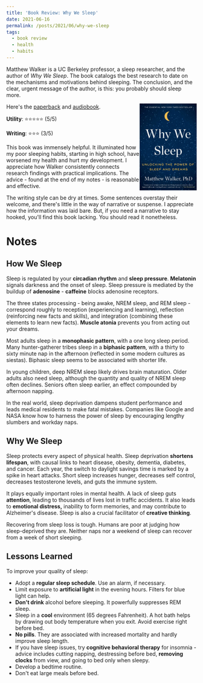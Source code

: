 ```yaml
---
title: 'Book Review: Why We Sleep'
date: 2021-06-16
permalink: /posts/2021/06/why-we-sleep
tags:
  - book review
  - health
  - habits
---
```


Matthew Walker is a UC Berkeley professor, a sleep researcher, and the author of *Why We Sleep*. The book catalogs the best research to date on the mechanisms and motivations behind sleeping. The conclusion, and the clear, urgent message of the author, is this: you probably should sleep more.

<img align="right" width="30%" src="/images/books/why_we_sleep.jpg">

Here's the [paperback](https://www.amazon.com/Why-We-Sleep-Unlocking-Dreams/dp/1501144316) and [audiobook](https://www.audible.com/pd/Why-We-Sleep-Audiobook/B0752ZQR33).

**Utility**: ⭐⭐⭐⭐⭐ (5/5)

**Writing**: ⭐⭐⭐ (3/5)

This book was immensely helpful. It illuminated how my poor sleeping habits, starting in high school, have worsened my health and hurt my development. I appreciate how Walker consistently connects research findings with practical implications. The advice - found at the end of my notes - is reasonable and effective.

The writing style can be dry at times. Some sentences overstay their welcome, and there's little in the way of narrative or suspense. I appreciate how the information was laid bare. But, if you need a narrative to stay hooked, you'll find this book lacking. You should read it nonetheless.

Notes
===

## How We Sleep

Sleep is regulated by your **circadian rhythm** and **sleep pressure**. **Melatonin** signals darkness and the onset of sleep. Sleep pressure is mediated by the buildup of **adenosine** - **caffeine** blocks adenosine receptors.

The three states processing - being awake, NREM sleep, and REM sleep - correspond roughly to reception (experiencing and learning), reflection (reinforcing new facts and skills), and integration (combining these elements to learn new facts). **Muscle atonia** prevents you from acting out your dreams.

Most adults sleep in a **monophasic pattern**, with a one long sleep period. Many hunter-gatherer tribes sleep in a **biphasic pattern**, with a thirty to sixty minute nap in the afternoon (reflected in some modern cultures as siestas). Biphasic sleep seems to be associated with shorter life.

In young children, deep NREM sleep likely drives brain maturation. Older adults also need sleep, although the quantity and quality of NREM sleep often declines. Seniors often sleep earlier, an effect compounded by afternoon napping.

In the real world, sleep deprivation dampens student performance and leads medical residents to make fatal mistakes. Companies like Google and NASA know how to harness the power of sleep by encouraging lengthy slumbers and workday naps.

## Why We Sleep

Sleep protects every aspect of physical health. Sleep deprivation **shortens lifespan**, with causal links to heart disease, obesity, dementia, diabetes, and cancer. Each year, the switch to daylight savings time is marked by a spike in heart attacks. Short sleep increases hunger, decreases self control, decreases testosterone levels, and guts the immune system.

It plays equally important roles in mental health. A lack of sleep guts **attention**, leading to thousands of lives lost in traffic accidents. It also leads to **emotional distress,** inability to form memories, and may contribute to Alzheimer's disease. Sleep is also a crucial facilitator of **creative thinking**.

Recovering from sleep loss is tough. Humans are poor at judging how sleep-deprived they are. Neither naps nor a weekend of sleep can recover from a week of short sleeping.

## Lessons Learned

To improve your quality of sleep:

- Adopt a **regular sleep schedule**. Use an alarm, if necessary.
- Limit exposure to **artificial light** in the evening hours. Filters for blue light can help.
- **Don't drink** alcohol before sleeping. It powerfully suppresses REM sleep.
- Sleep in a **cool** environment (65 degrees Fahrenheit). A hot bath helps by drawing out body temperature when you exit. Avoid exercise right before bed.
- **No pills**. They are associated with increased mortality and hardly improve sleep length.
- If you have sleep issues, try **cognitive behavioral therapy** for insomnia - advice includes cutting napping, destressing before bed, **removing clocks** from view, and going to bed only when sleepy.
- Develop a bedtime routine.
- Don't eat large meals before bed.
